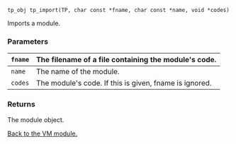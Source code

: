 `tp_obj tp_import(TP, char const *fname, char const *name, void *codes) `


Imports a module.

### Parameters ###


|`fname`| The filename of a file containing the module's code.|
|:------|:----------------------------------------------------|
|`name` | The name of the module.                             |
|`codes`| The module's code. If this is given, fname is ignored.|


### Returns ###



The module object.


[Back to the VM module.](VM.md)